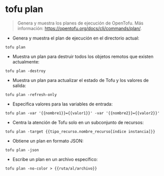 # tofu plan

> Genera y muestra los planes de ejecución de OpenTofu.
> Más información: <https://opentofu.org/docs/cli/commands/plan/>.

- Genera y muestra el plan de ejecución en el directorio actual:

`tofu plan`

- Muestra un plan para destruir todos los objetos remotos que existen actualmente:

`tofu plan -destroy`

- Muestra un plan para actualizar el estado de Tofu y los valores de salida:

`tofu plan -refresh-only`

- Especifica valores para las variables de entrada:

`tofu plan -var '{{nombre1}}={{valor1}}' -var '{{nombre2}}={{valor2}}'`

- Centra la atención de Tofu solo en un subconjunto de recursos:

`tofu plan -target {{tipo_recurso.nombre_recurso[índice instancia]}}`

- Obtiene un plan en formato JSON:

`tofu plan -json`

- Escribe un plan en un archivo específico:

`tofu plan -no-color > {{ruta/al/archivo}}`
